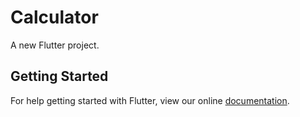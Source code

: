 # Calculator

A new Flutter project.

## Getting Started

For help getting started with Flutter, view our online
[documentation](https://flutter.io/).
